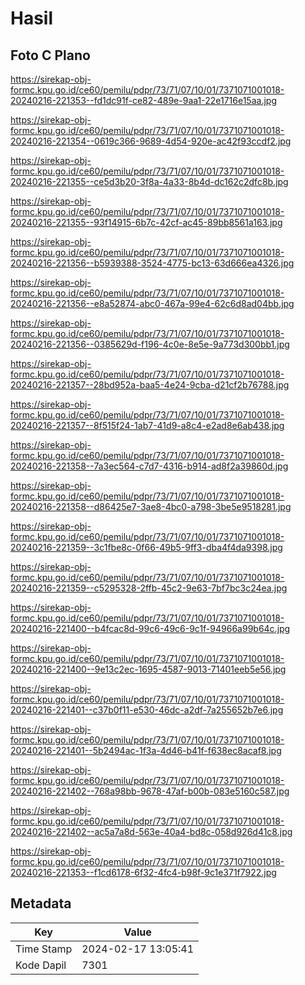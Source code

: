 # Hasil

## Foto C Plano

https://sirekap-obj-formc.kpu.go.id/ce60/pemilu/pdpr/73/71/07/10/01/7371071001018-20240216-221353--fd1dc91f-ce82-489e-9aa1-22e1716e15aa.jpg

https://sirekap-obj-formc.kpu.go.id/ce60/pemilu/pdpr/73/71/07/10/01/7371071001018-20240216-221354--0619c366-9689-4d54-920e-ac42f93ccdf2.jpg

https://sirekap-obj-formc.kpu.go.id/ce60/pemilu/pdpr/73/71/07/10/01/7371071001018-20240216-221355--ce5d3b20-3f8a-4a33-8b4d-dc162c2dfc8b.jpg

https://sirekap-obj-formc.kpu.go.id/ce60/pemilu/pdpr/73/71/07/10/01/7371071001018-20240216-221355--93f14915-6b7c-42cf-ac45-89bb8561a163.jpg

https://sirekap-obj-formc.kpu.go.id/ce60/pemilu/pdpr/73/71/07/10/01/7371071001018-20240216-221356--b5939388-3524-4775-bc13-63d666ea4326.jpg

https://sirekap-obj-formc.kpu.go.id/ce60/pemilu/pdpr/73/71/07/10/01/7371071001018-20240216-221356--e8a52874-abc0-467a-99e4-62c6d8ad04bb.jpg

https://sirekap-obj-formc.kpu.go.id/ce60/pemilu/pdpr/73/71/07/10/01/7371071001018-20240216-221356--0385629d-f196-4c0e-8e5e-9a773d300bb1.jpg

https://sirekap-obj-formc.kpu.go.id/ce60/pemilu/pdpr/73/71/07/10/01/7371071001018-20240216-221357--28bd952a-baa5-4e24-9cba-d21cf2b76788.jpg

https://sirekap-obj-formc.kpu.go.id/ce60/pemilu/pdpr/73/71/07/10/01/7371071001018-20240216-221357--8f515f24-1ab7-41d9-a8c4-e2ad8e6ab438.jpg

https://sirekap-obj-formc.kpu.go.id/ce60/pemilu/pdpr/73/71/07/10/01/7371071001018-20240216-221358--7a3ec564-c7d7-4316-b914-ad8f2a39860d.jpg

https://sirekap-obj-formc.kpu.go.id/ce60/pemilu/pdpr/73/71/07/10/01/7371071001018-20240216-221358--d86425e7-3ae8-4bc0-a798-3be5e9518281.jpg

https://sirekap-obj-formc.kpu.go.id/ce60/pemilu/pdpr/73/71/07/10/01/7371071001018-20240216-221359--3c1fbe8c-0f66-49b5-9ff3-dba4f4da9398.jpg

https://sirekap-obj-formc.kpu.go.id/ce60/pemilu/pdpr/73/71/07/10/01/7371071001018-20240216-221359--c5295328-2ffb-45c2-9e63-7bf7bc3c24ea.jpg

https://sirekap-obj-formc.kpu.go.id/ce60/pemilu/pdpr/73/71/07/10/01/7371071001018-20240216-221400--b4fcac8d-99c6-49c6-9c1f-94966a99b64c.jpg

https://sirekap-obj-formc.kpu.go.id/ce60/pemilu/pdpr/73/71/07/10/01/7371071001018-20240216-221400--9e13c2ec-1695-4587-9013-71401eeb5e56.jpg

https://sirekap-obj-formc.kpu.go.id/ce60/pemilu/pdpr/73/71/07/10/01/7371071001018-20240216-221401--c37b0f11-e530-46dc-a2df-7a255652b7e6.jpg

https://sirekap-obj-formc.kpu.go.id/ce60/pemilu/pdpr/73/71/07/10/01/7371071001018-20240216-221401--5b2494ac-1f3a-4d46-b41f-f638ec8acaf8.jpg

https://sirekap-obj-formc.kpu.go.id/ce60/pemilu/pdpr/73/71/07/10/01/7371071001018-20240216-221402--768a98bb-9678-47af-b00b-083e5160c587.jpg

https://sirekap-obj-formc.kpu.go.id/ce60/pemilu/pdpr/73/71/07/10/01/7371071001018-20240216-221402--ac5a7a8d-563e-40a4-bd8c-058d926d41c8.jpg

https://sirekap-obj-formc.kpu.go.id/ce60/pemilu/pdpr/73/71/07/10/01/7371071001018-20240216-221353--f1cd6178-6f32-4fc4-b98f-9c1e371f7922.jpg


## Metadata

| Key        | Value               |
| ---------- | ------------------- |
| Time Stamp | 2024-02-17 13:05:41 |
| Kode Dapil | 7301                |



